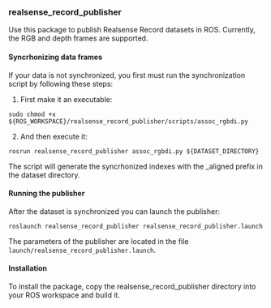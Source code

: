 ### realsense_record_publisher
Use this package to publish Realsense Record datasets in ROS. Currently, the RGB and depth frames are supported.

#### Syncrhonizing data frames
If your data is not synchronized, you first must run the synchronization script by following these steps:

1. First make it an executable:
```
sudo chmod +x ${ROS_WORKSPACE}/realsense_record_publisher/scripts/assoc_rgbdi.py
```
2. And then execute it:
```
rosrun realsense_record_publisher assoc_rgbdi.py ${DATASET_DIRECTORY}
```
The script will generate the syncrhonized indexes with the _aligned prefix in the dataset directory.

#### Running the publisher
After the dataset is synchronized you can launch the publisher:
```
roslaunch realsense_record_publisher realsense_record_publisher.launch
```
The parameters of the publisher are located in the file ```launch/realsense_record_publisher.launch```.

#### Installation
To install the package, copy the realsense_record_publisher directory into your ROS workspace and build it.
